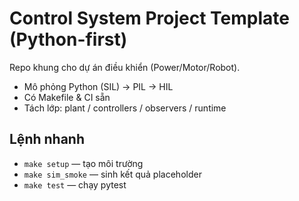 # Control System Project Template (Python-first)

Repo khung cho dự án điều khiển (Power/Motor/Robot).
- Mô phỏng Python (SIL) → PIL → HIL
- Có Makefile & CI sẵn
- Tách lớp: plant / controllers / observers / runtime

## Lệnh nhanh
- `make setup` — tạo môi trường
- `make sim_smoke` — sinh kết quả placeholder
- `make test` — chạy pytest

